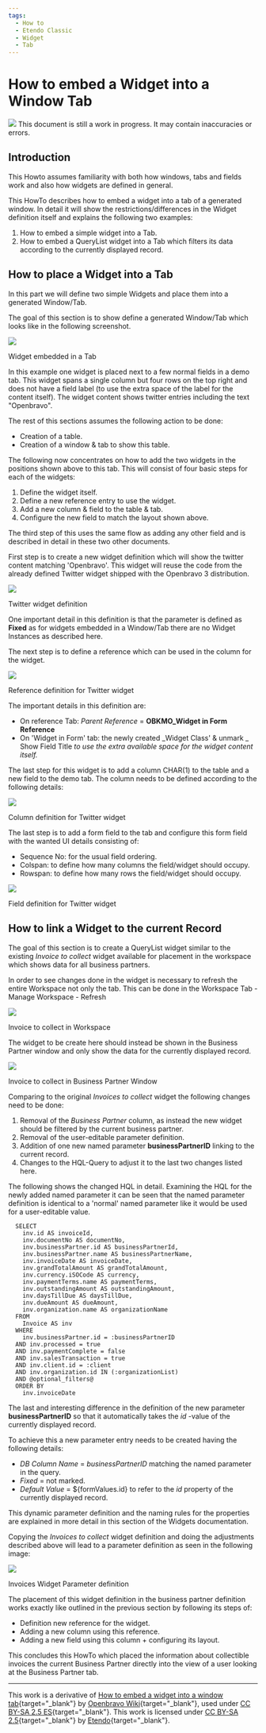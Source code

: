 ```yaml
---
tags:
  - How to
  - Etendo Classic
  - Widget
  - Tab
---
```


#  How to embed a Widget into a Window Tab

![](../../../assets/developer-guide/etendo-classic/how-to-guides/How_to_embed_a_Widget_into_a_Window_Tab-0.png) 
This document is still a work in progress. It may contain inaccuracies or errors.   

##  Introduction

This Howto assumes familiarity with both how windows, tabs and fields work and also how widgets are defined in general.
  
This HowTo describes how to embed a widget into a tab of a generated window. In detail it will show the restrictions/differences in the Widget definition itself and explains the following two examples:

  1. How to embed a simple widget into a Tab.
  2. How to embed a QueryList widget into a Tab which filters its data according to the currently displayed record.

##  How to place a Widget into a Tab

In this part we will define two simple Widgets and place them into a generated Window/Tab.

The goal of this section is to show define a generated Window/Tab which looks like in the following screenshot.

![](../../../assets/developer-guide/etendo-classic/how-to-guides/How_to_embed_a_Widget_into_a_Window_Tab-2.png)

Widget embedded in a Tab

In this example one widget is placed next to a few normal fields in a demo tab. This widget spans a single column but four rows on the top right and does not have a field label (to use the extra space of the label for the content itself). The widget content shows twitter entries including the text "Openbravo".

The rest of this sections assumes the following action to be done:

  * Creation of a table.
  * Creation of a window & tab to show this table.

The following now concentrates on how to add the two widgets in the positions shown above to this tab. This will consist of four basic steps for each of the widgets:

  1. Define the widget itself.
  2. Define a new reference entry to use the widget.
  3. Add a new column & field to the table & tab.
  4. Configure the new field to match the layout shown above.

The third step of this uses the same flow as adding any other field and is described in detail in  these  two  other documents.

First step is to create a new widget definition which will show the twitter content matching 'Openbravo'. This widget will reuse the code from the already defined Twitter widget shipped with the Openbravo 3 distribution.

![](../../../assets/developer-guide/etendo-classic/how-to-guides/How_to_embed_a_Widget_into_a_Window_Tab-4.png)

Twitter widget definition

One important detail in this definition is that the parameter is defined as **Fixed** as for widgets embedded in a Window/Tab there are no Widget Instances as described  here.

The next step is to define a reference which can be used in the column for the widget.

![](../../../assets/developer-guide/etendo-classic/how-to-guides/How_to_embed_a_Widget_into_a_Window_Tab-6.png)

Reference definition for Twitter widget

The important details in this definition are:

  * On reference Tab: _Parent Reference_ = **OBKMO_Widget in Form Reference**
  * On 'Widget in Form' tab: the newly created _Widget Class' & unmark _ Show Field Title _to use the extra available space for the widget content itself._

The last step for this widget is to add a column CHAR(1) to the table and a new field to the demo tab. The column needs to be defined according to the following details:

![](../../../assets/developer-guide/etendo-classic/how-to-guides/How_to_embed_a_Widget_into_a_Window_Tab-8.png)

Column definition for Twitter widget

The last step is to add a form field to the tab and configure this form field with the wanted UI details consisting of:

  * Sequence No: for the usual field ordering.
  * Colspan: to define how many columns the field/widget should occupy.
  * Rowspan: to define how many rows the field/widget should occupy.

![](../../../assets/developer-guide/etendo-classic/how-to-guides/How_to_embed_a_Widget_into_a_Window_Tab-10.png)

Field definition for Twitter widget

##  How to link a Widget to the current Record

The goal of this section is to create a QueryList widget similar to the existing _Invoice to collect_ widget available for placement in the workspace which shows data for all business partners.

In order to see changes done in the widget is necessary to refresh the entire Workspace not only the tab. This can be done in the Workspace Tab - Manage Workspace - Refresh

![](../../../assets/developer-guide/etendo-classic/how-to-guides/How_to_embed_a_Widget_into_a_Window_Tab-14.png)

Invoice to collect in Workspace

The widget to be create here should instead be shown in the Business Partner window and only show the data for the currently displayed record.

![](../../../assets/developer-guide/etendo-classic/how-to-guides/How_to_embed_a_Widget_into_a_Window_Tab-16.png)

Invoice to collect in Business Partner Window

Comparing to the original _Invoices to collect_ widget the following changes need to be done:

  1. Removal of the _Business Partner_ column, as instead the new widget should be filtered by the current business partner.
  2. Removal of the user-editable parameter definition.
  3. Addition of one new named parameter **businessPartnerID** linking to the current record.
  4. Changes to the HQL-Query to adjust it to the last two changes listed here.

The following shows the changed HQL in detail. Examining the HQL for the newly added named parameter it can be seen that the named parameter definition is identical to a 'normal' named parameter like it would be used for a user-editable value.

```
  SELECT
    inv.id AS invoiceId,
    inv.documentNo AS documentNo,
    inv.businessPartner.id AS businessPartnerId,
    inv.businessPartner.name AS businessPartnerName,
    inv.invoiceDate AS invoiceDate,
    inv.grandTotalAmount AS grandTotalAmount,
    inv.currency.iSOCode AS currency,
    inv.paymentTerms.name AS paymentTerms,
    inv.outstandingAmount AS outstandingAmount,
    inv.daysTillDue AS daysTillDue,
    inv.dueAmount AS dueAmount,
    inv.organization.name AS organizationName
  FROM
    Invoice AS inv
  WHERE
    inv.businessPartner.id = :businessPartnerID
  AND inv.processed = true
  AND inv.paymentComplete = false
  AND inv.salesTransaction = true
  AND inv.client.id = :client
  AND inv.organization.id IN (:organizationList)
  AND @optional_filters@
  ORDER BY
    inv.invoiceDate
```

The last and interesting difference in the definition of the new parameter **businessPartnerID** so that it automatically takes the _id_ -value of the currently displayed record.

To achieve this a new parameter entry needs to be created having the following details:

  * _DB Column Name_ = _businessPartnerID_ matching the named parameter in the query.
  * _Fixed_ = not marked.
  * _Default Value_ = ${formValues.id} to refer to the _id_ property of the currently displayed record.

This dynamic parameter definition and the naming rules for the properties are explained in more detail in  this  section of the Widgets documentation.

Copying the _Invoices to collect_ widget definition and doing the adjustments described above will lead to a parameter definition as seen in the following image:

![](../../../assets/developer-guide/etendo-classic/how-to-guides/How_to_embed_a_Widget_into_a_Window_Tab-18.png)

Invoices Widget Parameter definition

The placement of this widget definition in the business partner definition works exactly like outlined in the previous section by following its steps of:

  * Definition new reference for the widget.
  * Adding a new column using this reference.
  * Adding a new field using this column + configuring its layout.

This concludes this HowTo which placed the information about collectible invoices the current Business Partner directly into the view of a user looking at the Business Partner tab.

---

This work is a derivative of [How to embed a widget into a window tab](http://wiki.openbravo.com/wiki/How_to_embed_a_Widget_into_a_Window_Tab){target="\_blank"} by [Openbravo Wiki](http://wiki.openbravo.com/wiki/Welcome_to_Openbravo){target="\_blank"}, used under [CC BY-SA 2.5 ES](https://creativecommons.org/licenses/by-sa/2.5/es/){target="\_blank"}. This work is licensed under [CC BY-SA 2.5](https://creativecommons.org/licenses/by-sa/2.5/){target="\_blank"} by [Etendo](https://etendo.software){target="\_blank"}.